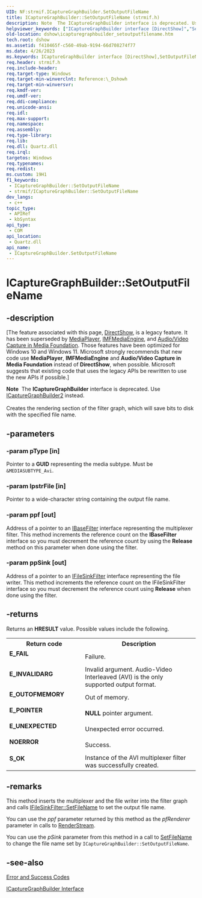 ```yaml
---
UID: NF:strmif.ICaptureGraphBuilder.SetOutputFileName
title: ICaptureGraphBuilder::SetOutputFileName (strmif.h)
description: Note  The ICaptureGraphBuilder interface is deprecated. Use ICaptureGraphBuilder2 instead. Creates the rendering section of the filter graph, which will save bits to disk with the specified file name.
helpviewer_keywords: ["ICaptureGraphBuilder interface [DirectShow]","SetOutputFileName method","ICaptureGraphBuilder.SetOutputFileName","ICaptureGraphBuilder::SetOutputFileName","ICaptureGraphBuilderSetOutputFileName","SetOutputFileName","SetOutputFileName method [DirectShow]","SetOutputFileName method [DirectShow]","ICaptureGraphBuilder interface","dshow.icapturegraphbuilder_setoutputfilename","strmif/ICaptureGraphBuilder::SetOutputFileName"]
old-location: dshow\icapturegraphbuilder_setoutputfilename.htm
tech.root: dshow
ms.assetid: f410465f-c560-49ab-9194-66d708274f77
ms.date: 4/26/2023
ms.keywords: ICaptureGraphBuilder interface [DirectShow],SetOutputFileName method, ICaptureGraphBuilder.SetOutputFileName, ICaptureGraphBuilder::SetOutputFileName, ICaptureGraphBuilderSetOutputFileName, SetOutputFileName, SetOutputFileName method [DirectShow], SetOutputFileName method [DirectShow],ICaptureGraphBuilder interface, dshow.icapturegraphbuilder_setoutputfilename, strmif/ICaptureGraphBuilder::SetOutputFileName
req.header: strmif.h
req.include-header: 
req.target-type: Windows
req.target-min-winverclnt: Reference:\_Dshowh
req.target-min-winversvr: 
req.kmdf-ver: 
req.umdf-ver: 
req.ddi-compliance: 
req.unicode-ansi: 
req.idl: 
req.max-support: 
req.namespace: 
req.assembly: 
req.type-library: 
req.lib: 
req.dll: Quartz.dll
req.irql: 
targetos: Windows
req.typenames: 
req.redist: 
ms.custom: 19H1
f1_keywords:
 - ICaptureGraphBuilder::SetOutputFileName
 - strmif/ICaptureGraphBuilder::SetOutputFileName
dev_langs:
 - c++
topic_type:
 - APIRef
 - kbSyntax
api_type:
 - COM
api_location:
 - Quartz.dll
api_name:
 - ICaptureGraphBuilder.SetOutputFileName
---
```


# ICaptureGraphBuilder::SetOutputFileName


## -description

\[The feature associated with this page, [DirectShow](/windows/win32/directshow/directshow), is a legacy feature. It has been superseded by [MediaPlayer](/uwp/api/Windows.Media.Playback.MediaPlayer), [IMFMediaEngine](/windows/win32/api/mfmediaengine/nn-mfmediaengine-imfmediaengine), and [Audio/Video Capture in Media Foundation](windows/win32/medfound/audio-video-capture-in-media-foundation). Those features have been optimized for Windows 10 and Windows 11. Microsoft strongly recommends that new code use **MediaPlayer**, **IMFMediaEngine** and **Audio/Video Capture in Media Foundation** instead of **DirectShow**, when possible. Microsoft suggests that existing code that uses the legacy APIs be rewritten to use the new APIs if possible.\]

<div class="alert"><b>Note</b>  The <b>ICaptureGraphBuilder</b> interface is deprecated. Use <a href="/windows/desktop/api/strmif/nn-strmif-icapturegraphbuilder2">ICaptureGraphBuilder2</a> instead.</div>
<div> </div>
Creates the rendering section of the filter graph, which will save bits to disk with the specified file name.

## -parameters

### -param pType [in]

Pointer to a <b>GUID</b> representing the media subtype. Must be <code>&amp;MEDIASUBTYPE_Avi</code>.

### -param lpstrFile [in]

Pointer to a wide-character string containing the output file name.

### -param ppf [out]

Address of a pointer to an <a href="/windows/desktop/api/strmif/nn-strmif-ibasefilter">IBaseFilter</a> interface representing the multiplexer filter. This method increments the reference count on the <b>IBaseFilter</b> interface so you must decrement the reference count by using the <b>Release</b> method on this parameter when done using the filter.

### -param ppSink [out]

Address of a pointer to an <a href="/windows/desktop/api/strmif/nn-strmif-ifilesinkfilter">IFileSinkFilter</a> interface representing the file writer. This method increments the reference count on the IFileSinkFilter interface so you must decrement the reference count using <b>Release</b> when done using the filter.

## -returns

Returns an <b>HRESULT</b> value. Possible values include the following.

<table>
<tr>
<th>Return code</th>
<th>Description</th>
</tr>
<tr>
<td width="40%">
<dl>
<dt><b>E_FAIL</b></dt>
</dl>
</td>
<td width="60%">
Failure.

</td>
</tr>
<tr>
<td width="40%">
<dl>
<dt><b>E_INVALIDARG</b></dt>
</dl>
</td>
<td width="60%">
Invalid argument. Audio-Video Interleaved (AVI) is the only supported output format.

</td>
</tr>
<tr>
<td width="40%">
<dl>
<dt><b>E_OUTOFMEMORY</b></dt>
</dl>
</td>
<td width="60%">
Out of memory.

</td>
</tr>
<tr>
<td width="40%">
<dl>
<dt><b>E_POINTER</b></dt>
</dl>
</td>
<td width="60%">
<b>NULL</b> pointer argument.

</td>
</tr>
<tr>
<td width="40%">
<dl>
<dt><b>E_UNEXPECTED</b></dt>
</dl>
</td>
<td width="60%">
Unexpected error occurred.

</td>
</tr>
<tr>
<td width="40%">
<dl>
<dt><b>NOERROR</b></dt>
</dl>
</td>
<td width="60%">
Success.

</td>
</tr>
<tr>
<td width="40%">
<dl>
<dt><b>S_OK</b></dt>
</dl>
</td>
<td width="60%">
Instance of the AVI multiplexer filter was successfully created.

</td>
</tr>
</table>

## -remarks

This method inserts the multiplexer and the file writer into the filter graph and calls <a href="/windows/desktop/api/strmif/nf-strmif-ifilesinkfilter-setfilename">IFileSinkFilter::SetFileName</a> to set the output file name.

You can use the <i>ppf</i> parameter returned by this method as the <i>pfRenderer</i> parameter in calls to <a href="/windows/desktop/api/strmif/nf-strmif-icapturegraphbuilder-renderstream">RenderStream</a>.

You can use the <i>pSink</i> parameter from this method in a call to <a href="/windows/desktop/api/strmif/nf-strmif-ifilesinkfilter-setfilename">SetFileName</a> to change the file name set by <code>ICaptureGraphBuilder::SetOutputFileName</code>.

## -see-also

<a href="/windows/desktop/DirectShow/error-and-success-codes">Error and Success Codes</a>



<a href="/windows/desktop/api/strmif/nn-strmif-icapturegraphbuilder">ICaptureGraphBuilder Interface</a>